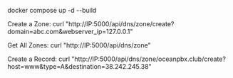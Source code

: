 docker compose up -d --build

Create a Zone:
curl "http://IP:5000/api/dns/zone/create?domain=abc.com&webserver_ip=127.0.0.1"

Get All Zones:
curl "http://IP:5000/api/dns/zone"


Create a Record:
curl "http://IP:5000/api/dns/zone/oceanpbx.club/create?host=www&type=A&destination=38.242.245.38"
